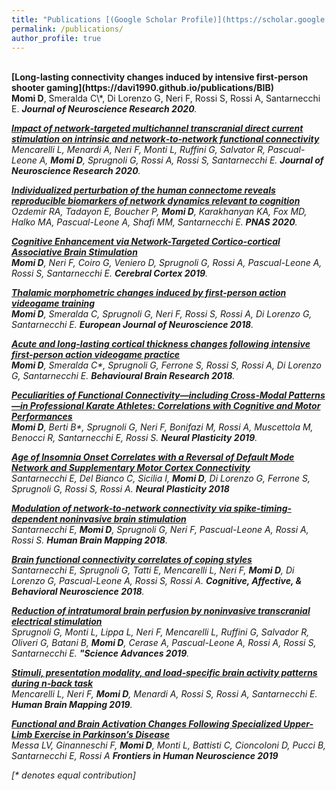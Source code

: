 ```yaml
---
title: "Publications [(Google Scholar Profile)](https://scholar.google.com/citations?user=I-BACCgAAAAJ&hl=en)"
permalink: /publications/
author_profile: true
---
```

<br>
<b>[Long-lasting connectivity changes induced by intensive first-person shooter gaming](https://davi1990.github.io/publications/BIB)</b> <br>
<b>Momi D</b>, Smeralda C\*, Di Lorenzo G, Neri F, Rossi S, Rossi A, Santarnecchi E.
<i><b>Journal of Neuroscience Research 2020</b>.

<b>[Impact of network‐targeted multichannel transcranial direct current stimulation on intrinsic and network‐to‐network functional connectivity](https://davi1990.github.io/publications/JoNR)</b> <br>
Mencarelli L, Menardi A, Neri F, Monti L, Ruffini G, Salvator R, Pascual-Leone A, <b>Momi D</b>, Sprugnoli G, Rossi A, Rossi S, Santarnecchi E.
<i><b>Journal of Neuroscience Research 2020</b>.

<b>[Individualized perturbation of the human connectome reveals reproducible biomarkers of network dynamics relevant to cognition](https://davi1990.github.io/publications/PNAS)</b> <br>
Ozdemir RA, Tadayon E, Boucher P, <b>Momi D</b>, Karakhanyan KA, Fox MD, Halko MA, Pascual-Leone A, Shafi MM, Santarnecchi E.
<i><b>PNAS 2020</b>.

<b>[Cognitive Enhancement via Network-Targeted Cortico-cortical Associative Brain Stimulation](https://davi1990.github.io/publications/Cerebral_Cortex)</b> <br>
<b>Momi D</b>, Neri F, Coiro G, Veniero D, Sprugnoli G, Rossi A, Pascual-Leone A, Rossi S, Santarnecchi E.
<i><b>Cerebral Cortex 2019</b>.

<b>[Thalamic morphometric changes induced by first‐person action videogame training](https://davi1990.github.io/publications/EJN)</b> <br>
<b>Momi D</b>, Smeralda C, Sprugnoli G, Neri F, Rossi S, Rossi A, Di Lorenzo G, Santarnecchi E.
<i><b>European Journal of Neuroscience 2018</b>.

<b>[Acute and long-lasting cortical thickness changes following intensive first-person action videogame practice](https://davi1990.github.io/publications/BBR)</b> <br>
<b>Momi D</b>, Smeralda C\*, Sprugnoli G, Ferrone S, Rossi S, Rossi A, Di Lorenzo G, Santarnecchi E.
<i><b>Behavioural Brain Research 2018</b>.

<b>[Peculiarities of Functional Connectivity—including Cross-Modal Patterns—in Professional Karate Athletes: Correlations with Cognitive and Motor Performances](https://davi1990.github.io/publications/NP)</b> <br>
<b>Momi D</b>, Berti B\*, Sprugnoli G, Neri F, Bonifazi M, Rossi A, Muscettola M, Benocci R, Santarnecchi E, Rossi S.
<i><b>Neural Plasticity 2019</b>.

<b>[Age of Insomnia Onset Correlates with a Reversal of Default Mode Network and Supplementary Motor Cortex Connectivity](https://davi1990.github.io/publications/NP2)</b> <br>
Santarnecchi E, Del Bianco C, Sicilia I, <b>Momi D</b>, Di Lorenzo G, Ferrone S, Sprugnoli G, Rossi S, Rossi A.
<i><b>Neural Plasticity 2018</b>

<b>[Modulation of network‐to‐network connectivity via spike‐timing‐dependent noninvasive brain stimulation](https://davi1990.github.io/publications/HBM)</b> <br>
Santarnecchi E, <b>Momi D</b>, Sprugnoli G, Neri F, Pascual-Leone A, Rossi A, Rossi S.
<i><b>Human Brain Mapping 2018</b>.

<b>[Brain functional connectivity correlates of coping styles](https://davi1990.github.io/publications/CABN)</b> <br>
Santarnecchi E, Sprugnoli G, Tatti E, Mencarelli L, Neri F, <b>Momi D</b>, Di Lorenzo G, Pascual-Leone A, Rossi S, Rossi A.
<i><b>Cognitive, Affective, & Behavioral Neuroscience 2018</b>.

<b>[Reduction of intratumoral brain perfusion by noninvasive transcranial electrical stimulation](https://davi1990.github.io/publications/SA)</b><br>
Sprugnoli G, Monti L, Lippa L, Neri F, Mencarelli L, Ruffini G, Salvador R, Oliveri G, Batani B, <b>Momi D</b>, Cerase A, Pascual-Leone A, Rossi A, Rossi S, Santarnecchi E.
<i><b>"Science Advances 2019</b>.

<b>[Stimuli, presentation modality, and load‐specific brain activity patterns during n‐back task](https://davi1990.github.io/publications/HBM2)</b> <br>
Mencarelli L, Neri F, <b>Momi D</b>, Menardi A, Rossi S, Rossi A, Santarnecchi E.
<i><b>Human Brain Mapping 2019</b>.

<b>[Functional and Brain Activation Changes Following Specialized Upper-Limb Exercise in Parkinson’s Disease](https://davi1990.github.io/publications/FHN)</b><br>
Messa LV, Ginanneschi F, <b>Momi D</b>, Monti L, Battisti C, Cioncoloni D, Pucci B, Santarnecchi E, Rossi A
<i><b>Frontiers in Human Neuroscience 2019</b>






[\* denotes equal contribution]
